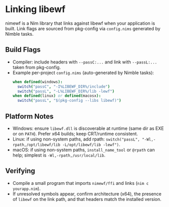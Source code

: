 # Linking libewf

nimewf is a Nim library that links against libewf when your application is built.
Link flags are sourced from pkg-config via `config.nims` generated by Nimble tasks.

## Build Flags
- Compiler: include headers with `--passC:...` and link with `--passL:...` taken from pkg-config.
- Example per-project `config.nims` (auto-generated by Nimble tasks):
  ```nim
  when defined(windows):
    switch("passC", "-I%LIBEWF_DIR%/include")
    switch("passL", "-L%LIBEWF_DIR%/lib -lewf")
  when defined(linux) or defined(macosx):
    switch("passL", "$(pkg-config --libs libewf)")
  ```

## Platform Notes
- Windows: ensure `libewf.dll` is discoverable at runtime (same dir as EXE or on `PATH`). Prefer x64 builds; keep CRT/runtime consistent.
- Linux: if using non-system paths, add rpath: `switch("passL", "-Wl,-rpath,/opt/libewf/lib -L/opt/libewf/lib -lewf")`.
- macOS: if using non-system paths, `install_name_tool` or `@rpath` can help; simplest is `-Wl,-rpath,/usr/local/lib`.

## Verifying
- Compile a small program that imports `nimewf/ffi` and links (`nim c yourapp.nim`).
- If unresolved symbols appear, confirm architecture (x64), the presence of `libewf` on the link path, and that headers match the installed version.
